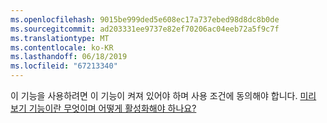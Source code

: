 ```yaml
---
ms.openlocfilehash: 9015be999ded5e608ec17a737ebed98d8dc8b0de
ms.sourcegitcommit: ad203331ee9737e82ef70206ac04eeb72a5f9c7f
ms.translationtype: MT
ms.contentlocale: ko-KR
ms.lasthandoff: 06/18/2019
ms.locfileid: "67213340"
---
```

이 기능을 사용하려면 이 기능이 켜져 있어야 하며 사용 조건에 동의해야 합니다. [미리 보기 기능이란 무엇이며 어떻게 활성화해야 하나요?](../admin/what-are-preview-features-how-do-i-enable-them.md)